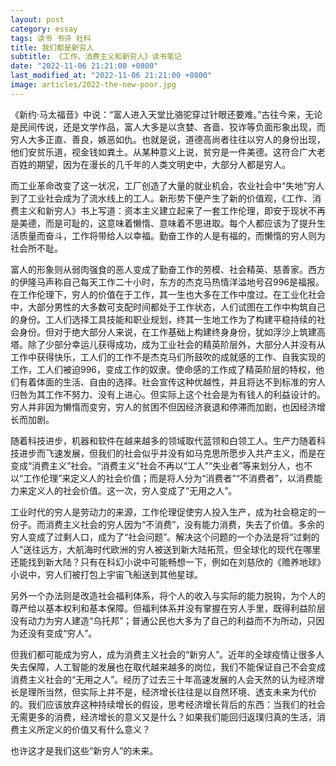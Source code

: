 ```yaml
---
layout: post
category: essay
tags: 读书 书评 社科
title: 我们都是新穷人
subtitle: 《工作、消费主义和新穷人》读书笔记
date: "2022-11-06 21:21:00 +0800"
last_modified_at: "2022-11-06 21:21:00 +0800"
image: articles/2022-the-new-poor.jpg
---
```


《新约·马太福音》中说：“富人进入天堂比骆驼穿过针眼还要难。”古往今来，无论是民间传说，还是文学作品，富人大多是以贪婪、吝啬、狡诈等负面形象出现，而穷人大多正直、善良，嫉恶如仇。也就是说，道德高尚者往往以穷人的身份出现，他们安贫乐道，视金钱如粪土。从某种意义上说，贫穷是一件美德。这符合广大老百姓的期望，因为在漫长的几千年的人类文明史中，大部分人都是穷人。

而工业革命改变了这一状况，工厂创造了大量的就业机会，农业社会中“失地”穷人到了工业社会成为了流水线上的工人。新形势下便产生了新的价值观，《工作、消费主义和新穷人》书上写道：资本主义建立起来了一套工作伦理，即安于现状不再是美德，而是可耻的，这意味着懒惰、意味着不思进取。每个人都应该为了提升生活质量而奋斗，工作将带给人以幸福。勤奋工作的人是有福的，而懒惰的穷人则为社会所不耻。

富人的形象则从弱肉强食的恶人变成了勤奋工作的劳模、社会精英、慈善家。西方的伊隆马声称自己每天工作二十小时，东方的杰克马热情洋溢地号召996是福报。在工作伦理下，穷人的价值在于工作，其一生也大多在工作中度过。在工业化社会中，大部分男性的大多数可支配时间都处于工作状态，人们试图在工作中构筑自己的身份。工人们选择工具技能和职业规划，终其一生地工作为了构建平稳持续的社会身份。但对于绝大部分人来说，在工作基础上构建终身身份，犹如浮沙上筑建高塔。除了少部分幸运儿获得成功，成为工业社会的精英阶层外，大部分人并没有从工作中获得快乐，工人们的工作不是杰克马们所鼓吹的成就感的工作、自我实现的工作，工人们被迫996，变成工作的奴隶。使命感的工作成了精英阶层的特权，他们有着体面的生活、自由的选择。社会宣传这种优越性，并且将达不到标准的穷人归咎为其工作不努力、没有上进心。但实际上这个社会是为有钱人的利益设计的。穷人并非因为懒惰而变穷，穷人的贫困不但因经济衰退和停滞而加剧，也因经济增长而加剧。

随着科技进步，机器和软件在越来越多的领域取代蓝领和白领工人。生产力随着科技进步而飞速发展，但我们的社会似乎并没有如马克思所愿步入共产主义，而是在变成“消费主义”社会。“消费主义”社会不再以“工人”“失业者”等来划分人，也不以“工作伦理”来定义人的社会价值；而是将人分为“消费者”“不消费者”，以消费能力来定义人的社会价值。这一次，穷人变成了“无用之人”。

工业时代的穷人是劳动力的来源，工作伦理促使穷人投入生产，成为社会稳定的一份子。而消费主义社会的穷人因为“不消费”，没有能力消费，失去了价值。多余的穷人变成了过剩人口，成为了“社会问题”。解决这个问题的一个办法是将“过剩的人”送往远方，大航海时代欧洲的穷人被送到新大陆拓荒，但全球化的现代在哪里还能找到新大陆？只有在科幻小说中可能畅想一下，例如在刘慈欣的《赡养地球》小说中，穷人们被打包上宇宙飞船送到其他星球。

另外一个办法则是改造社会福利体系，将个人的收入与实际的能力脱钩，为个人的尊严给以基本权利和基本保障。但福利体系并没有掌握在穷人手里，既得利益阶层没有动力为穷人建造“乌托邦”；普通公民也大多为了自己的利益而不为所动，只因为还没有变成“穷人”。

但我们都可能成为穷人，成为消费主义社会的“新穷人”。近年的全球疫情让很多人失去保障，人工智能的发展也在取代越来越多的岗位，我们不能保证自己不会变成消费主义社会的“无用之人”。经历了过去三十年高速发展的人会天然的认为经济增长是理所当然，但实际上并不是，经济增长往往是以自然环境、透支未来为代价的。我们应该放弃这种持续增长的假设，思考经济增长背后的东西：当我们的社会无需更多的消费，经济增长的意义又是什么？如果我们能回归返璞归真的生活，消费主义所定义的价值又有什么意义？

也许这才是我们这些“新穷人”的未来。
